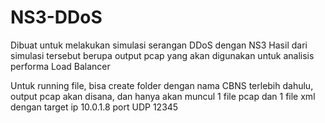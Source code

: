 # NS3-DDoS
Dibuat untuk melakukan simulasi serangan DDoS dengan NS3
Hasil dari simulasi tersebut berupa output pcap yang akan digunakan untuk analisis performa Load Balancer

Untuk running file, bisa create folder dengan nama CBNS terlebih dahulu, output pcap akan disana, dan hanya akan muncul 1 file pcap dan 1 file xml dengan target ip 10.0.1.8
port UDP 12345
